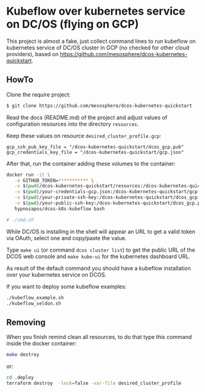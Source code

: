 # Kubeflow over kubernetes service on DC/OS (flying on GCP)

This project is almost a fake, just collect command lines to run kubeflow on kubernetes service of DC/OS cluster in GCP (no checked for other cloud providers),
based on https://github.com/mesosphere/dcos-kubernetes-quickstart.

## HowTo

Clone the require project:

```sh
$ git clone https://github.com/mesosphere/dcos-kubernetes-quickstart
```

Read the docs (README.md) of the project and adjust values of configuration resources into the directory `resources`.

Keep these values on resource `desired_cluster_profile.gcp`:

```
gcp_ssh_pub_key_file = "/dcos-kubernetes-quickstart/dcos_gcp.pub"
gcp_credentials_key_file = "/dcos-kubernetes-quickstart/gcp.json"
```

After that, run the container adding these volumes to the container:

```sh
docker run -it \
   -e GITHUB_TOKEN=*********** \
   -v $(pwd)/dcos-kubernetes-quickstart/resources:/dcos-kubernetes-quickstart/resources \
   -v $(pwd)/your-credentials-gcp.json:/dcos-kubernetes-quickstart/gcp.json \
   -v $(pwd)/your-private-ssh-key:/dcos-kubernetes-quickstart/dcos_gcp \
   -v $(pwd)/your-public-ssh-key:/dcos-kubernetes-quickstart/dcos_gcp.pub \
   hypnosapos/dcos-k8s-kubeflow bash

# ./cmd.sh
```

While DC/OS is installing in the shell will appear an URL to get a valid token via OAuth, select one and copy/paste the value.

Type `make ui` (or command `dcos cluster list`) to get the public URL of the DCOS web console and `make kube-ui` for the kubernetes dashboard URL.

As result of the default command you should have a kubeflow installation over your kubernetes service on DCOS.

If you want to deploy some kubeflow examples:

```sh
./kubeflow_example.sh
./kubeflow_seldon.sh
```

## Removing

When you finish remind clean all resources, to do that type this command inside the docker container:

```sh
make destroy
```

or:

```sh
cd .deploy
terraform destroy  -lock=false -var-file desired_cluster_profile
```